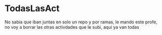 # TodasLasAct
No sabia que iban juntas en solo un repo y por ramas, le mando este profe, no voy a borrar las otras activdades que le subi, aqui ya van todas

